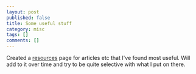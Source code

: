 ```yaml
---
layout: post
published: false
title: Some useful stuff
category: misc
tags: []
comments: []
---
```


Created a [resources](/resources/ "Resources") page for articles etc that I've found most useful. Will add to it over time and try to be quite selective with what I put on there.
